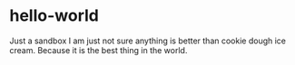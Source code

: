 # hello-world
Just a sandbox
I am just not sure anything is better than cookie dough ice cream. Because it is the best thing in the world.
